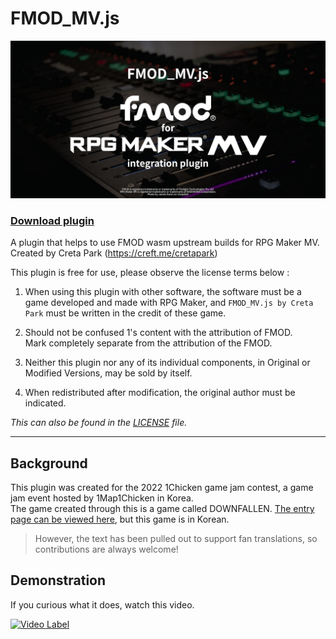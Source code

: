 # FMOD_MV.js

<p align="center">
  <img alt="FMOD_MV.js" width="640" src="./og-image.png"/>
</p>

### [Download plugin](https://github.com/creta5164/fmod-rmmv/releases)

A plugin that helps to use FMOD wasm upstream builds for RPG Maker MV.  
Created by Creta Park (https://creft.me/cretapark)

This plugin is free for use, please observe the license terms below :

1. When using this plugin with other software, the software must be
   a game developed and made with RPG Maker, and `FMOD_MV.js by Creta Park`
   must be written in the credit of these game.

2. Should not be confused 1's content with the attribution of FMOD.  
   Mark completely separate from the attribution of the FMOD.

3. Neither this plugin nor any of its individual components,
   in Original or Modified Versions, may be sold by itself.

4. When redistributed after modification, the original author must be indicated.

*This can also be found in the [LICENSE](https://github.com/creta5164/fmod-rmmv/blob/main/LICENSE) file.*

---

## Background

This plugin was created for the 2022 1Chicken game jam contest, a game jam event hosted by 1Map1Chicken in Korea.  
The game created through this is a game called DOWNFALLEN.
[The entry page can be viewed here](https://1map1chicken.com/entries/jam2022/downfallen-다운폴른), but this game is in Korean.
> However, the text has been pulled out to support fan translations, so contributions are always welcome!

## Demonstration

If you curious what it does, watch this video.

<p align="center">

[![Video Label](http://img.youtube.com/vi/YcVaRldGb4c/0.jpg)](https://youtu.be/YcVaRldGb4c)
</p>